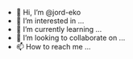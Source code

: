 - 👋 Hi, I’m @jord-eko
- 👀 I’m interested in ...
- 🌱 I’m currently learning ...
- 💞️ I’m looking to collaborate on ...
- 📫 How to reach me ...

<!---
jord-eko/jord-eko is a ✨ special ✨ repository because its `README.md` (this file) appears on your GitHub profile.
You can click the Preview link to take a look at your changes.
--->
